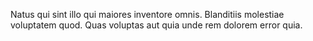 Natus qui sint illo qui maiores inventore omnis.
Blanditiis molestiae voluptatem quod.
Quas voluptas aut quia unde rem dolorem error quia.